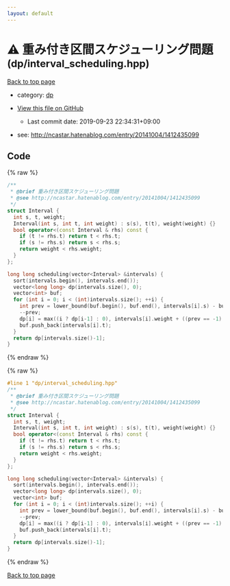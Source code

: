 ```yaml
---
layout: default
---
```


<!-- mathjax config similar to math.stackexchange -->
<script type="text/javascript" async
  src="https://cdnjs.cloudflare.com/ajax/libs/mathjax/2.7.5/MathJax.js?config=TeX-MML-AM_CHTML">
</script>
<script type="text/x-mathjax-config">
  MathJax.Hub.Config({
    TeX: { equationNumbers: { autoNumber: "AMS" }},
    tex2jax: {
      inlineMath: [ ['$','$'] ],
      processEscapes: true
    },
    "HTML-CSS": { matchFontHeight: false },
    displayAlign: "left",
    displayIndent: "2em"
  });
</script>

<script type="text/javascript" src="https://cdnjs.cloudflare.com/ajax/libs/jquery/3.4.1/jquery.min.js"></script>
<script src="https://cdn.jsdelivr.net/npm/jquery-balloon-js@1.1.2/jquery.balloon.min.js" integrity="sha256-ZEYs9VrgAeNuPvs15E39OsyOJaIkXEEt10fzxJ20+2I=" crossorigin="anonymous"></script>
<script type="text/javascript" src="../../assets/js/copy-button.js"></script>
<link rel="stylesheet" href="../../assets/css/copy-button.css" />


# :warning: 重み付き区間スケジューリング問題 <small>(dp/interval_scheduling.hpp)</small>

<a href="../../index.html">Back to top page</a>

* category: <a href="../../index.html#95687afb5d9a2a9fa39038f991640b0c">dp</a>
* <a href="{{ site.github.repository_url }}/blob/master/dp/interval_scheduling.hpp">View this file on GitHub</a>
    - Last commit date: 2019-09-23 22:34:31+09:00


* see: <a href="http://ncastar.hatenablog.com/entry/20141004/1412435099">http://ncastar.hatenablog.com/entry/20141004/1412435099</a>


## Code

<a id="unbundled"></a>
{% raw %}
```cpp
/**
 * @brief 重み付き区間スケジューリング問題
 * @see http://ncastar.hatenablog.com/entry/20141004/1412435099
 */
struct Interval {
  int s, t, weight;
  Interval(int s, int t, int weight) : s(s), t(t), weight(weight) {}
  bool operator<(const Interval & rhs) const {
    if (t != rhs.t) return t < rhs.t;
    if (s != rhs.s) return s < rhs.s;
    return weight < rhs.weight;
  }
};

long long scheduling(vector<Interval> &intervals) {
  sort(intervals.begin(), intervals.end());
  vector<long long> dp(intervals.size(), 0);
  vector<int> buf;
  for (int i = 0; i < (int)intervals.size(); ++i) {
    int prev = lower_bound(buf.begin(), buf.end(), intervals[i].s) - buf.begin();
    --prev;
    dp[i] = max((i ? dp[i-1] : 0), intervals[i].weight + ((prev == -1) ? 0 : dp[prev]));
    buf.push_back(intervals[i].t);
  }
  return dp[intervals.size()-1];
}

```
{% endraw %}

<a id="bundled"></a>
{% raw %}
```cpp
#line 1 "dp/interval_scheduling.hpp"
/**
 * @brief 重み付き区間スケジューリング問題
 * @see http://ncastar.hatenablog.com/entry/20141004/1412435099
 */
struct Interval {
  int s, t, weight;
  Interval(int s, int t, int weight) : s(s), t(t), weight(weight) {}
  bool operator<(const Interval & rhs) const {
    if (t != rhs.t) return t < rhs.t;
    if (s != rhs.s) return s < rhs.s;
    return weight < rhs.weight;
  }
};

long long scheduling(vector<Interval> &intervals) {
  sort(intervals.begin(), intervals.end());
  vector<long long> dp(intervals.size(), 0);
  vector<int> buf;
  for (int i = 0; i < (int)intervals.size(); ++i) {
    int prev = lower_bound(buf.begin(), buf.end(), intervals[i].s) - buf.begin();
    --prev;
    dp[i] = max((i ? dp[i-1] : 0), intervals[i].weight + ((prev == -1) ? 0 : dp[prev]));
    buf.push_back(intervals[i].t);
  }
  return dp[intervals.size()-1];
}

```
{% endraw %}

<a href="../../index.html">Back to top page</a>

